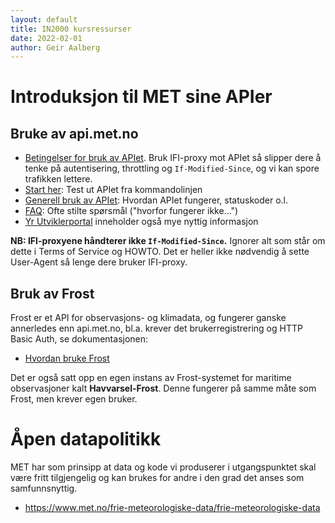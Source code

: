 ```yaml
---
layout: default
title: IN2000 kursressurser
date: 2022-02-01
author: Geir Aalberg
---
```


# Introduksjon til MET sine APIer

## Bruke av api.met.no

- [Betingelser for bruk av APIet](https://docs.api.met.no/doc/TermsOfService).
  Bruk IFI-proxy mot APIet så slipper dere å tenke på autentisering, throttling og `If-Modified-Since`, og vi kan spore trafikken lettere.
- [Start her](https://docs.api.met.no/doc/GettingStarted): Test ut APIet fra kommandolinjen
- [Generell bruk av APIet](https://docs.api.met.no/doc/usage): Hvordan APIet fungerer, statuskoder o.l.
- [FAQ](https://docs.api.met.no/doc/FAQ): Ofte stilte spørsmål ("hvorfor fungerer ikke...")
- [Yr Utviklerportal](https://developer.yr.no/) inneholder også mye nyttig informasjon

**NB: IFI-proxyene håndterer ikke `If-Modified-Since`.** Ignorer alt som står om dette i Terms of Service og HOWTO.
Det er heller ikke nødvendig å sette User-Agent så lenge dere bruker IFI-proxy.

## Bruk av Frost

Frost er et API for observasjons- og klimadata, og fungerer ganske annerledes enn api.met.no,
bl.a. krever det brukerregistrering og HTTP Basic Auth, se dokumentasjonen:

- [Hvordan bruke Frost](https://frost.met.no/howto.html)

Det er også satt opp en egen instans av Frost-systemet for maritime observasjoner kalt **Havvarsel-Frost**.
Denne fungerer på samme måte som Frost, men krever egen bruker.

# Åpen datapolitikk

MET har som prinsipp at data og kode vi produserer i utgangspunktet skal være
fritt tilgjengelig og kan brukes for andre i den grad det anses som samfunnsnyttig.

- <https://www.met.no/frie-meteorologiske-data/frie-meteorologiske-data>
